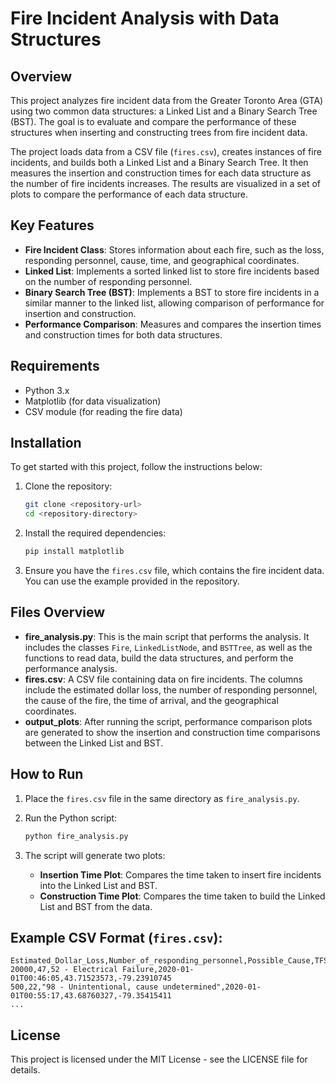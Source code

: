 # Fire Incident Analysis with Data Structures

## Overview
This project analyzes fire incident data from the Greater Toronto Area (GTA) using two common data structures: a Linked List and a Binary Search Tree (BST). The goal is to evaluate and compare the performance of these structures when inserting and constructing trees from fire incident data.

The project loads data from a CSV file (`fires.csv`), creates instances of fire incidents, and builds both a Linked List and a Binary Search Tree. It then measures the insertion and construction times for each data structure as the number of fire incidents increases. The results are visualized in a set of plots to compare the performance of each data structure.

## Key Features
- **Fire Incident Class**: Stores information about each fire, such as the loss, responding personnel, cause, time, and geographical coordinates.
- **Linked List**: Implements a sorted linked list to store fire incidents based on the number of responding personnel.
- **Binary Search Tree (BST)**: Implements a BST to store fire incidents in a similar manner to the linked list, allowing comparison of performance for insertion and construction.
- **Performance Comparison**: Measures and compares the insertion times and construction times for both data structures.

## Requirements
- Python 3.x
- Matplotlib (for data visualization)
- CSV module (for reading the fire data)
  
## Installation
To get started with this project, follow the instructions below:

1. Clone the repository:
   ```bash
   git clone <repository-url>
   cd <repository-directory>
   ```

2. Install the required dependencies:
   ```bash
   pip install matplotlib
   ```

3. Ensure you have the `fires.csv` file, which contains the fire incident data. You can use the example provided in the repository.

## Files Overview
- **fire_analysis.py**: This is the main script that performs the analysis. It includes the classes `Fire`, `LinkedListNode`, and `BSTTree`, as well as the functions to read data, build the data structures, and perform the performance analysis.
- **fires.csv**: A CSV file containing data on fire incidents. The columns include the estimated dollar loss, the number of responding personnel, the cause of the fire, the time of arrival, and the geographical coordinates.
- **output_plots**: After running the script, performance comparison plots are generated to show the insertion and construction time comparisons between the Linked List and BST.

## How to Run
1. Place the `fires.csv` file in the same directory as `fire_analysis.py`.

2. Run the Python script:
   ```bash
   python fire_analysis.py
   ```

3. The script will generate two plots:
   - **Insertion Time Plot**: Compares the time taken to insert fire incidents into the Linked List and BST.
   - **Construction Time Plot**: Compares the time taken to build the Linked List and BST from the data.

## Example CSV Format (`fires.csv`):
```csv
Estimated_Dollar_Loss,Number_of_responding_personnel,Possible_Cause,TFS_Arrival_Time,Latitude,Longitude
20000,47,52 - Electrical Failure,2020-01-01T00:46:05,43.71523573,-79.23910745
500,22,"98 - Unintentional, cause undetermined",2020-01-01T00:55:17,43.68760327,-79.35415411
...
```

## License
This project is licensed under the MIT License - see the LICENSE file for details.
```
